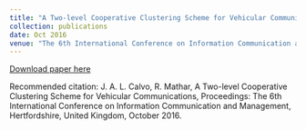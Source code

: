 ```yaml
---
title: "A Two-level Cooperative Clustering Scheme for Vehicular Communications"
collection: publications
date: Oct 2016
venue: "The 6th International Conference on Information Communication and Management (ICICM)"
---
```


[Download paper here](http://JoseALeon.github.io/files/ICICM16.pdf)

Recommended citation: J. A. L. Calvo, R. Mathar, A Two-level Cooperative Clustering Scheme for Vehicular Communications, Proceedings: The 6th International Conference on Information Communication and Management, Hertfordshire, United Kingdom, October 2016.